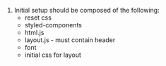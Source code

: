 1. Initial setup should be composed of the following:
    - reset css
    - styled-components
    - html.js
    - layout.js - must contain header
    - font
    - initial css for layout